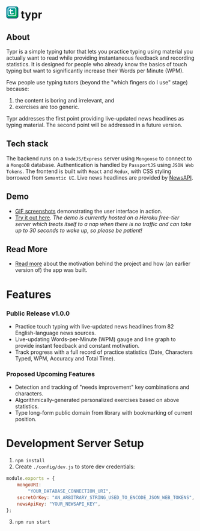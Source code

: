 # ![typr-logo](https://raw.githubusercontent.com/chrispalmo/typr/master/client/public/favicon/favicon-32x32.png) typr

## About

Typr is a simple typing tutor that lets you practice typing using material you actually want to read while providing instantaneous feedback and recording statistics. It is designed for people who already know the basics of touch typing but want to significantly increase their Words per Minute (WPM).

Few people use typing tutors (beyond the "which fingers do I use" stage) because:
1. the content is boring and irrelevant, and 
2. exercises are too generic.

Typr addresses the first point providing live-updated news headlines as typing material. The second point will be addressed in a future version.

## Tech stack

The backend runs on a `NodeJS/Express` server using `Mongoose` to connect to a `MongoDB` database. Authentication is handled by `PassportJS` using `JSON Web Tokens`. The frontend is built with `React` and `Redux`, with CSS styling borrowed from `Semantic UI`. Live news headlines are provided by [NewsAPI](https://newsapi.org/). 

## Demo

- [GIF screenshots](https://palmo.xyz/post/20200823-typr-typing-tutor-web-app/) demonstrating the user interface in action.
- [Try it out here](https://touchtypr.xyz). 
*The demo is currently hosted on a Heroku free-tier server which treats itself to a nap when there is no traffic and can take up to 30 seconds to wake up, so please be patient!*

## Read More
- [Read more](https://palmo.xyz/post/20200823-typr-typing-tutor-web-app/) about the motivation behind the project and how (an earlier version of) the app was built. 

# Features

### Public Release v1.0.0
- Practice touch typing with live-updated news headlines from 82 English-language news sources.
- Live-updating  Words-per-Minute (WPM) gauge and line graph to provide instant feedback and constant motivation. 
- Track progress with a full record of practice statistics (Date, Characters Typed, WPM, Accuracy and Total Time).

### Proposed Upcoming Features
- Detection and tracking of "needs improvement" key combinations and characters.
- Algorithmically-generated personalized exercises based on above statistics.
- Type long-form public domain from library with bookmarking of current position.

# Development Server Setup

1. `npm install`
2. Create `./config/dev.js` to store dev credentials:
```js
module.exports = {
	mongoURI:
		"YOUR_DATABASE_CONNECTION_URI",
	secretOrKey: "AN_ARBITRARY_STRING_USED_TO_ENCODE_JSON_WEB_TOKENS",
	newsApiKey: "YOUR_NEWSAPI_KEY",
};

```
3. `npm run start`
